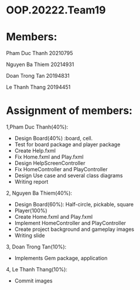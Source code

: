# OOP.20222.Team19

# Members:
Pham Duc Thanh 20210795

Nguyen Ba Thiem 20214931		

Doan Trong Tan 20194831

Le Thanh Thang 20194451

# Assignment of members:
1,Pham Duc Thanh(40%):
-	Design Board(40%) :board, cell.
-	Test for board package and player package
- Create Help.fxml 
-	Fix Home.fxml and Play.fxml
-	Design HelpScreenController
- Fix HomeController and PlayController
- Design Use case and several class diagrams
-	Writing report

2, Nguyen Ba Thiem(40%):
-	Design Board(60%): Half-circle, pickable, square
-	Player(100%)
-	Create Home.fxml and Play.fxml
-	Implement HomeController and PlayController
-	Create project background and gameplay images
-	Writing slide

3, Doan Trong Tan(10%):
- Implements Gem package, application

4, Le Thanh Thang(10%):
-	Commit images



